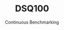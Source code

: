 ---
layout: docu
title: DSQ100
subtitle: Continuous Benchmarking
selected: TPC-DS
expanded: Benchmarking
benchmark: /individual_results/DSQ100.html
---